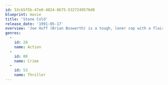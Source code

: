 ```yaml
---
id: 53cb5f5b-47e0-4024-8675-5327249576d0
blueprint: movie
title: 'Stone Cold'
release_date: '1991-05-17'
overview: 'Joe Huff (Brian Bosworth) is a tough, loner cop with a flair for infiltrating dangerous biker gangs. The FBI blackmail Joe into an undercover operation that entails infiltrating "The Brotherhood" - a powerful Mississippi biker gang linked in the murder of government officials as well as dealing drugs with the mafia.'
genres:
  -
    id: 28
    name: Action
  -
    id: 80
    name: Crime
  -
    id: 53
    name: Thriller
---
```

